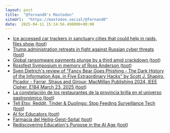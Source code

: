 ```yaml
---
layout: post
title:  "@fernand0's Mastodon"
siteUrl:  "https://mastodon.social/@fernand0"
date:  2025-04-11 15:14:56.498000+00:00
---
```

*  [Ice accessed car trackers in sanctuary cities that could help in raids, files show ](https://www.theguardian.com/us-news/2025/mar/11/ice-car-trackers-sanctuary-citie) ([toot](https://mastodon.social/@fernand0/114319982362206718))
*  [Trump administration retreats in fight against Russian cyber threats ](https://www.theguardian.com/us-news/2025/feb/28/trump-russia-hacking-cyber-securit) ([toot](https://mastodon.social/@fernand0/114319720110901747))
*  [Global ransomware payments plunge by a third amid crackdown ](https://www.theguardian.com/technology/2025/feb/05/global-ransomware-payments-plunge-by-a-third-amid-crackdow) ([toot](https://mastodon.social/@fernand0/114319517872882823))
*  [Rossfest Symposium in memory of Ross Anderson ](https://www.cl.cam.ac.uk/events/rossfest) ([toot](https://mastodon.social/@fernand0/114319273030988153))
*  [Sven Dietrich's review of "Fancy Bear Goes Phishing - The Dark History of the Information Age, in Five Extraordinary Hacks"
       by Scott J. Shapiro, Picador - Farrar, Straus and Giroux; MacMillan Publishing 2024,
       IEEE Cipher, E184 March 23, 2025 ](https://www.ieee-security.org/Cipher/BookReviews/2025/Shapiro_by_dietrich.htm) ([toot](https://mastodon.social/@fernand0/114319121129329820))
*  [La constelación de los restaurantes de la provincia brilla en el universo gastronómico ](https://www.diariodelaltoaragon.es/noticias/comarcas/2025/03/30/la-constelacion-de-los-restaurantes-de-la-provincia-brilla-en-el-universo-gastronomico-1811679-daa.htm) ([toot](https://mastodon.social/@fernand0/114318910041823697))
*  [Tell Etsy, Reddit, Tinder &amp; Duolingo: Stop Feeding Surveillance Tech   ](https://foundation.mozilla.org/en/campaigns/no-data-for-surveillance-tech/) ([toot](https://mastodon.social/@fernand0/114318566541652836))
*  [AI for Educators ](https://canvas.sydney.edu.au/courses/6376) ([toot](https://mastodon.social/@fernand0/114318472026340035))
*  [Farmacia del Heilig-Geist-Spital ](https://www.flickr.com/photos/fernand0/54400542124) ([toot](https://mastodon.social/@fernand0/114318441388263474))
*  [Rediscovering Education's Purpose in the AI Age ](https://hybridhorizons.substack.com/p/rediscovering-educations-purpos) ([toot](https://mastodon.social/@fernand0/114316799114970374))
